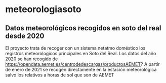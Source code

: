 # meteorologiasoto
Datos meteorológicos recogidos en soto del real desde 2020
----------------------------------------------------------
El proyecto trata de recoger con un sistema netatmo doméstico los registros meteorologicos principales en Soto del Real. Los datos del año 2020 se han recogido de  https://opendata.aemet.es/centrodedescargas/productosAEMET?
A partir de enero de 2021 se recogen directamente en la estación meteorológica salvo los relativos a horas de sol que son de AEMET

